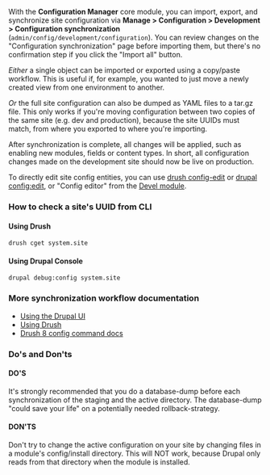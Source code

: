 With the **Configuration Manager** core module, you can import, export, and synchronize site configuration via **Manage > Configuration > Development > Configuration synchronization** (`admin/config/development/configuration`). You can review changes on the "Configuration synchronization" page before importing them, but there's no confirmation step if you click the "Import all" button.

_Either_ a single object can be imported or exported using a copy/paste workflow. This is useful if, for example, you wanted to just move a newly created view from one environment to another.

_Or_ the full site configuration can also be dumped as YAML files to a tar.gz file. This only works if you're moving configuration between two copies of the same site (e.g. dev and production), because the site UUIDs must match, from where you exported to where you're importing.

After synchronization is complete, all changes will be applied, such as enabling new modules, fields or content types. In short, all configuration changes made on the development site should now be live on production.

To directly edit site config entities, you can use [drush config-edit](https://drushcommands.com/drush-8x/config/config-edit/ "drush config edit for drush 8.x") or [drupal config:edit](https://drupalconsole.com/docs/en/commands/config-edit/), or "Config editor" from the [Devel module](https://www.drupal.org/project/devel).

### How to check a site's UUID from CLI

#### Using Drush

`drush cget system.site`

#### Using Drupal Console

`drupal debug:config system.site`

### More synchronization workflow documentation

* [Using the Drupal UI](https://www.drupal.org/node/2416545 "Workflow using the Drupal UI | Drupal 8 guide on Drupal.org")
* [Using Drush](https://www.drupal.org/node/2416591 "Workflow using Drush | Drupal 8 guide on Drupal.org")
* [Drush 8 config command docs](https://drushcommands.com/drush-8x/config/ "Drush Commands")

### Do's and Don'ts

#### DO'S

It's strongly recommended that you do a database-dump before each synchronization of the staging and the active directory. The database-dump "could save your life" on a potentially needed rollback-strategy.

#### DON'TS

Don't try to change the active configuration on your site by changing files in a module's config/install directory. This will NOT work, because Drupal only reads from that directory when the module is installed.
